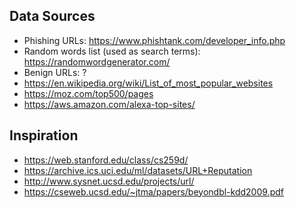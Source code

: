 ## Data Sources

- Phishing URLs: https://www.phishtank.com/developer_info.php
- Random words list (used as search terms): https://randomwordgenerator.com/
- Benign URLs: ?
- https://en.wikipedia.org/wiki/List_of_most_popular_websites
- https://moz.com/top500/pages
- https://aws.amazon.com/alexa-top-sites/

## Inspiration

- https://web.stanford.edu/class/cs259d/
- https://archive.ics.uci.edu/ml/datasets/URL+Reputation
- http://www.sysnet.ucsd.edu/projects/url/
- https://cseweb.ucsd.edu/~jtma/papers/beyondbl-kdd2009.pdf
